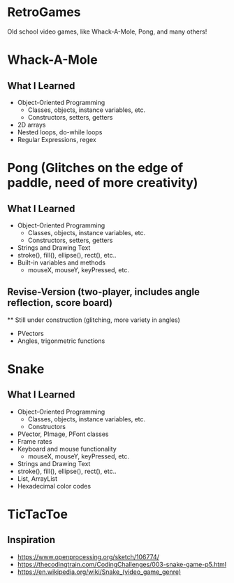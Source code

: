 # RetroGames
Old school video games, like Whack-A-Mole, Pong, and many others!
# Whack-A-Mole
## What I Learned 
* Object-Oriented Programming
  * Classes, objects, instance variables, etc.
  * Constructors, setters, getters
* 2D arrays
* Nested loops, do-while loops
* Regular Expressions, regex

# Pong (Glitches on the edge of paddle, need of more creativity)
## What I Learned 
* Object-Oriented Programming
  * Classes, objects, instance variables, etc.
  * Constructors, setters, getters
* Strings and Drawing Text
* stroke(), fill(),  ellipse(), rect(), etc..
* Built-in variables and methods
  * mouseX, mouseY, keyPressed, etc.
  
## Revise-Version (two-player, includes angle reflection, score board)
** Still under construction (glitching, more variety in angles)
* PVectors
* Angles, trigonmetric functions


# Snake
## What I Learned
* Object-Oriented Programming
  * Classes, objects, instance variables, etc.
  * Constructors
* PVector, PImage, PFont classes
* Frame rates
* Keyboard and mouse functionality
  * mouseX, mouseY, keyPressed, etc.
* Strings and Drawing Text
* stroke(), fill(),  ellipse(), rect(), etc..
* List, ArrayList
* Hexadecimal color codes

# TicTacToe

## Inspiration
* https://www.openprocessing.org/sketch/106774/
* https://thecodingtrain.com/CodingChallenges/003-snake-game-p5.html 
* https://en.wikipedia.org/wiki/Snake_(video_game_genre)
